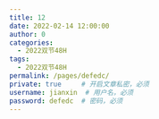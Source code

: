```yaml
---
title: 12
date: 2022-02-14 12:00:00
author: 0
categories: 
  - 2022双节48H
tags: 
  - 2022双节48H
permalink: /pages/defedc/
private: true     # 开启文章私密，必须
username: jianxin  # 用户名，必须
password: defedc  # 密码，必须
---
```


